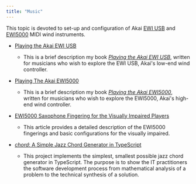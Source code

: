 ```yaml
---
title: "Music"
---
```


This topic is devoted to set-up and configuration of Akai [EWI USB](https://www.akaipro.com/ewi-usb) and [EWI5000](https://www.akaipro.com/ewi5000) MIDI wind instruments.

- [Playing the Akai EWI USB](EWIUSB.md)
  - This is a brief description my book *[Playing the Akai EWI USB](https://www.amazon.com/Playing-Akai-Electronic-Instrument-2015-10-16-ebook/dp/B00WNBY3AW/ref=sr_1_1?keywords=amen+zwa&qid=1637678029&qsid=143-9794530-9356219&sr=8-1&sres=B00WNBY3AW%2CB00FRJRAWA%2CB00RJL1GUQ%2CB00NS918M4%2CB007O48QTC%2CB0085P197A%2CB078MFL33P%2CB009Z2H91W%2CB08Q77JRMC%2CB00OFWFV12%2CB075T4VS5F%2CB075T7HYR5%2CB00DJUK8HS%2CB07XYHLQ9C%2CB086PHR52V%2CB075T6BVGZ)*, written for musicians who wish to explore the EWI USB, Akai's low-end wind controller.

- [Playing The Akai EWI5000](EWI5000.md)
  - This is a brief description my book *[Playing the Akai EWI5000]()*, written for musicians who wish to explore the EWI5000, Akai's high-end wind controller.

- [EWI5000 Saxophone Fingering for the Visually Impaired Players](EWI5000VisuallyImpaired.md)
  - This article provides a detailed description of the EWI5000 fingerings and basic configurations for the visually impaired.
- [*chord*: A Simple Jazz Chord Generator in TypeScript](https://github.com/amenzwa/chord)
  - This project implements the simplest, smallest possible jazz chord generator in TypeScript. The purpose is to show the IT practitioners the software development process from mathematical analysis of a problem to the technical synthesis of a solution.
